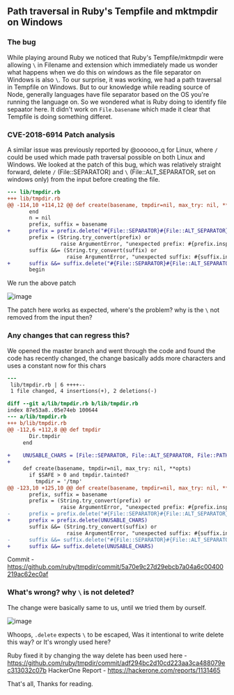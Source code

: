 ## Path traversal in Ruby's Tempfile and mktmpdir on Windows

### The bug

While playing around Ruby we noticed that Ruby's Tempfile/mktmpdir were allowing `\` in Filename and extension which immediately made us wonder what happens when we do this on windows as the file separator on Windows is also `\`. To our surprise, it was working, we had a path traversal in Tempfile on Windows. But to our knowledge while reading source of Node, generally languages have file separator based on the OS you're running the language on. So we wondered what is Ruby doing to identify file sepaator here. It didn't work on `File.basename` which made it clear that Tempfile is doing something differet.

### CVE-2018-6914 Patch analysis

A similar issue was previously reported by @oooooo_q for Linux, where `/` could be used which made path traversal possible on both Linux and Windows. We looked at the patch of this bug, which was relatively straight forward, delete `/` (File::SEPARATOR) and `\` (File::ALT_SEPARATOR, set on windows only) from the input before creating the file.

```patch
--- lib/tmpdir.rb
+++ lib/tmpdir.rb
@@ -114,10 +114,12 @@ def create(basename, tmpdir=nil, max_try: nil, **opts)
       end
       n = nil
       prefix, suffix = basename
+      prefix = prefix.delete("#{File::SEPARATOR}#{File::ALT_SEPARATOR}")
       prefix = (String.try_convert(prefix) or
                 raise ArgumentError, "unexpected prefix: #{prefix.inspect}")
       suffix &&= (String.try_convert(suffix) or
                   raise ArgumentError, "unexpected suffix: #{suffix.inspect}")
+      suffix &&= suffix.delete("#{File::SEPARATOR}#{File::ALT_SEPARATOR}")
       begin
```

We run the above patch 

![image](https://user-images.githubusercontent.com/21000421/113866846-6c88ec00-97cb-11eb-8214-d2c6f7af8e2a.png)

The patch here works as expected, where's the problem? why is the `\` not removed from the input then? 

### Any changes that can regress this?

We opened the master branch and went through the code and found the code has recently changed, the change basically adds more characters and uses a constant now for this chars

```patch
---
 lib/tmpdir.rb | 6 ++++--
 1 file changed, 4 insertions(+), 2 deletions(-)

diff --git a/lib/tmpdir.rb b/lib/tmpdir.rb
index 87e53a8..05e74eb 100644
--- a/lib/tmpdir.rb
+++ b/lib/tmpdir.rb
@@ -112,6 +112,8 @@ def tmpdir
       Dir.tmpdir
     end
 
+    UNUSABLE_CHARS = [File::SEPARATOR, File::ALT_SEPARATOR, File::PATH_SEPARATOR, ":"].uniq.join("").freeze
+
     def create(basename, tmpdir=nil, max_try: nil, **opts)
       if $SAFE > 0 and tmpdir.tainted?
         tmpdir = '/tmp'
@@ -123,10 +125,10 @@ def create(basename, tmpdir=nil, max_try: nil, **opts)
       prefix, suffix = basename
       prefix = (String.try_convert(prefix) or
                 raise ArgumentError, "unexpected prefix: #{prefix.inspect}")
-      prefix = prefix.delete("#{File::SEPARATOR}#{File::ALT_SEPARATOR}")
+      prefix = prefix.delete(UNUSABLE_CHARS)
       suffix &&= (String.try_convert(suffix) or
                   raise ArgumentError, "unexpected suffix: #{suffix.inspect}")
-      suffix &&= suffix.delete("#{File::SEPARATOR}#{File::ALT_SEPARATOR}")
+      suffix &&= suffix.delete(UNUSABLE_CHARS)

```

Commit - https://github.com/ruby/tmpdir/commit/5a70e9c27d29ebcb7a04a6c00400219ac62ec0af

### What's wrong? why `\` is not deleted?

The change were basically same to us, until we tried them by ourself. 

![image](https://user-images.githubusercontent.com/21000421/113867036-a9ed7980-97cb-11eb-85b7-61f6d53d7bab.png)

Whoops, `.delete` expects `\` to be escaped, Was it intentional to write delete this way? or It's wrongly used here?

Ruby fixed it by changing the way delete has been used here - https://github.com/ruby/tmpdir/commit/adf294bc2d10cd223aa3ca488079ec313032c07b
HackerOne Report - https://hackerone.com/reports/1131465

That's all, Thanks for reading.
